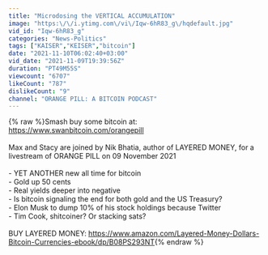 ```yaml
---
title: "Microdosing the VERTICAL ACCUMULATION"
image: "https:\/\/i.ytimg.com\/vi\/Iqw-6hR83_g\/hqdefault.jpg"
vid_id: "Iqw-6hR83_g"
categories: "News-Politics"
tags: ["KAISER","KEISER","bitcoin"]
date: "2021-11-10T06:02:40+03:00"
vid_date: "2021-11-09T19:39:56Z"
duration: "PT49M55S"
viewcount: "6707"
likeCount: "787"
dislikeCount: "9"
channel: "ORANGE PILL: A BITCOIN PODCAST"
---
```

{% raw %}Smash buy some bitcoin at: <a rel="nofollow" target="blank" href="https://www.swanbitcoin.com/orangepill">https://www.swanbitcoin.com/orangepill</a><br /><br />Max and Stacy are joined by Nik Bhatia, author of LAYERED MONEY, for a livestream of ORANGE PILL on 09 November 2021<br /><br />- YET ANOTHER new all time for bitcoin<br />- Gold up 50 cents<br />- Real yields deeper into negative<br />- Is bitcoin signaling the end for both gold and the US Treasury?<br />- Elon Musk to dump 10% of his stock holdings because Twitter<br />- Tim Cook, shitcoiner? Or stacking sats?<br /><br />BUY LAYERED MONEY: <a rel="nofollow" target="blank" href="https://www.amazon.com/Layered-Money-Dollars-Bitcoin-Currencies-ebook/dp/B08PS293NT">https://www.amazon.com/Layered-Money-Dollars-Bitcoin-Currencies-ebook/dp/B08PS293NT</a>{% endraw %}
